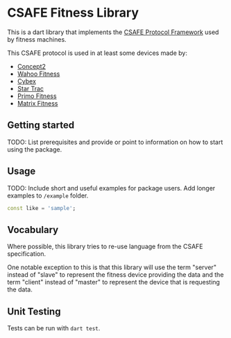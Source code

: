 # CSAFE Fitness Library

This is a dart library that implements the [CSAFE Protocol Framework](https://web.archive.org/web/20071207110624/http://www.fitlinxx.com/CSAFE/Framework.htm) used by fitness machines.

This CSAFE protocol is used in at least some devices made by:
- [Concept2](https://www.concept2.com/service/software/software-development-kit)
- [Wahoo Fitness](https://www.dcrainmaker.com/2016/01/announces-gymconnect-integration.html)
- [Cybex](https://www.cybexintl.com/manuals/treadmills/770t%20treadmill/english/lt-22983-4_htmlfiles/other/csafe_port.html)
- [Star Trac](https://support.corehandf.com/Brands/StarTrac/Manuals/620-8558B.pdf)
- [Primo Fitness](https://primofitnessusa.com/wp-content/uploads/2017/01/TRM-932i-MANUALS-111014-English-manual.pdf)
- [Matrix Fitness](https://www.matrixfitness.com/us/eng/cardio/consoles)


## Getting started

TODO: List prerequisites and provide or point to information on how to
start using the package.

## Usage

TODO: Include short and useful examples for package users. Add longer examples
to `/example` folder. 

```dart
const like = 'sample';
```

## Vocabulary

Where possible, this library tries to re-use language from the CSAFE specification.

One notable exception to this is that this library will use the term "server" instead of "slave" to represent the fitness device providing the data and the term "client" instead of "master" to represent the device that is requesting the data.  


## Unit Testing
Tests can be run with `dart test`.